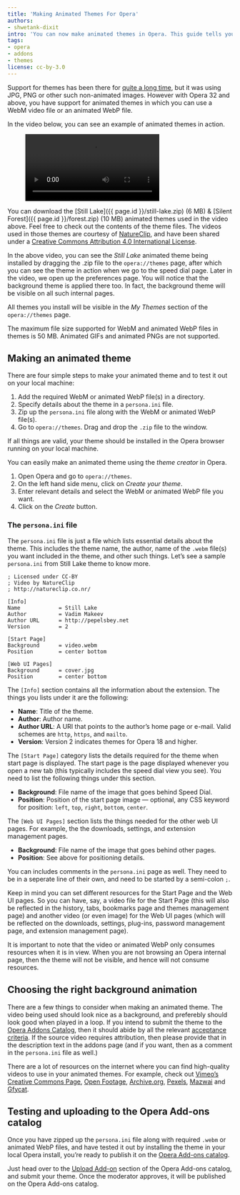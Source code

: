 ```yaml
---
title: 'Making Animated Themes For Opera'
authors:
- shwetank-dixit
intro: 'You can now make animated themes in Opera. This guide tells you how.'
tags:
- opera
- addons
- themes
license: cc-by-3.0
---
```


Support for themes has been there for [quite a long time](https://dev.opera.com/articles/themes-in-opera-18-and-higher/), but it was using JPG, PNG or other such non-animated images. However with Opera 32 and above, you have support for animated themes in which you can use a WebM video file or an animated WebP file.

In the video below, you can see an example of animated themes in action.

<figure block="figure">
	<video elem="media" controls>
		<source src="{{ page.id }}/video.mp4" type="video/mp4">
		<source src="{{ page.id }}/video.webm" type="video/webm">
	</video>
</figure>

You can download the [Still Lake]({{ page.id }}/still-lake.zip) (6 MB) & [Silent Forest]({{ page.id }}/forest.zip) (10 MB) animated themes used in the video above. Feel free to check out the contents of the theme files. The videos used in those themes are courtesy of [NatureClip](http://natureclip.co.nr/), and have been shared under a [Creative Commons Attribution 4.0 International License](http://creativecommons.org/licenses/by/4.0/).

In the above video, you can see the _Still Lake_ animated theme being installed by dragging the .zip file to the `opera://themes` page, after which you can see the theme in action when we go to the speed dial page. Later in the video, we open up the preferences page. You will notice that the background theme is applied there too. In fact, the background theme will be visible on all such internal pages.

All themes you install will be visible in the _My Themes_ section of the `opera://themes` page.

The maximum file size supported for WebM and animated WebP files in themes is 50 MB. Animated GIFs and animated PNGs are not supported.

## Making an animated theme

There are four simple steps to make your animated theme and to test it out on your local machine:

1. Add the required WebM or animated WebP file(s) in a directory.
2. Specify details about the theme in a `persona.ini` file.
3. Zip up the `persona.ini` file along with the WebM or animated WebP file(s).
4. Go to `opera://themes`. Drag and drop the `.zip` file to the window.

If all things are valid, your theme should be installed in the Opera browser running on your local machine.

You can easily make an animated theme using the _theme creator_ in Opera.

1. Open Opera and go to `opera://themes`.
2. On the left hand side menu, click on _Create your theme_.
3. Enter relevant details and select the WebM or animated WebP file you want.
4. Click on the _Create_ button.

### The `persona.ini` file

The `persona.ini` file is just a file which lists essential details about the theme. This includes the theme name, the author, name of the `.webm` file(s) you want included in the theme, and other such things. Let’s see a sample `persona.ini` from Still Lake theme to know more.

	; Licensed under CC-BY
	; Video by NatureClip
	; http://natureclip.co.nr/

	[Info]
	Name			= Still Lake
	Author			= Vadim Makeev
	Author URL		= http://pepelsbey.net
	Version			= 2

	[Start Page]
	Background		= video.webm
	Position		= center bottom

	[Web UI Pages]
	Background		= cover.jpg
	Position		= center bottom

The `[Info]` section contains all the information about the extension. The things you lists under it are the following:

- **Name**: Title of the theme.
- **Author**: Author name.
- **Author URL**: A URI that points to the author’s home page or e-mail. Valid schemes are `http`, `https`, and `mailto`.
- **Version**: Version 2 indicates themes for Opera 18 and higher.

The `[Start Page]` category lists the details required for the theme when start page is displayed. The start page is the page displayed whenever you open a new tab (this typically includes the speed dial view you see). You need to list the following things under this section.

- **Background**: File name of the image that goes behind Speed Dial.
- **Position**: Position of the start page image — optional, any CSS keyword for position: `left`, `top`, `right`, `bottom`, `center`.

The `[Web UI Pages]` section lists the things needed for the other web UI pages. For example, the the downloads, settings, and extension management pages.

- **Background**: File name of the image that goes behind other pages.
- **Position**: See above for positioning details.

You can includes comments in the `persona.ini` page as well. They need to be in a seperate line of their own, and need to be started by a semi-colon `;`.

Keep in mind you can set different resources for the Start Page and the Web UI pages. So you can have, say, a video file for the Start Page (this will also be reflected in the history, tabs, bookmarks page and themes management page) and another video (or even image) for the Web UI pages (which will be reflected on the downloads, settings, plug-ins, password management page, and extension management page).

It is important to note that the video or animated WebP only consumes resources when it is in view. When you are not browsing an Opera internal page, then the theme will not be visible, and hence will not consume resources.

## Choosing the right background animation

There are a few things to consider when making an animated theme. The video being used should look nice as a background, and preferebly should look good when played in a loop. If you intend to submit the theme to the [Opera Addons Catalog](https://addons.opera.com/), then it should abide by all the relevant [acceptance criteria](https://dev.opera.com/extensions/tut_publishing_guidelines.html#acceptance-criteria). If the source video requires attribution, then please provide that in the description text in the addons page (and if you want, then as a comment in the `persona.ini` file as well.)

There are a lot of resources on the internet where you can find high-quality videos to use in your animated themes. For example, check out [Vimeo’s Creative Commons Page](https://vimeo.com/creativecommons), [Open Footage](http://www.openfootage.net), [Archive.org]( https://archive.org/details/movies), [Pexels](https://videos.pexels.com/), [Mazwai](http://mazwai.com/) and [Gfycat](http://gfycat.com).

## Testing and uploading to the Opera Add-ons catalog

Once you have zipped up the `persona.ini` file along with required `.webm` or animated WebP files, and have tested it out by installing the theme in your local Opera install, you’re ready to publish it on the [Opera Add-ons catalog](https://addons.opera.com/).

Just head over to the [Upload Add-on](https://addons.opera.com/developer/upload/) section of the Opera Add-ons catalog, and submit your theme. Once the moderator approves, it will be published on the Opera Add-ons catalog.
